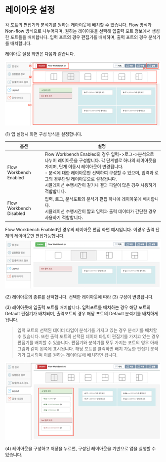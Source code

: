# 레이아웃 설정

각 포트의 편집기와 분석기를 원하는 레아이웃에 배치할 수 있습니다. Flow 방식과 Non-flow 방식으로 나누어지며, 원하는 레이아웃을 선택해 입출력 포트 정보에서 생성한 포트들을 배치합니다. 입력 포트의 경우 편집기를 배치하며, 출력 포트의 경우 분석기를 배치합니다.


레이아웃 설정 화면은 다음과 같습니다.

![레이아웃 설정](../asset/image/08/layout1.png)


(1) 앱 실행시 화면 구성 방식을 설정합니다.  

|옵션|설명|
|--|--|
|Flow Workbench Enabled|Flow Workbench Enabled의 경우 입력->로그->분석으로 나누어 레이아웃을 구성합니다. 각 단계별로 하나의 레이아웃을 가지며, 단계 이동시 레이아웃이 변경됩니다. <br> - 분석에 대한 레이아웃만 선택하여 구성할 수 있으며, 입력과 로그의 경우단일 레이아웃으로 설정됩니다. <br> 시뮬레이션 수행시간이 길거나 결과 파일이 많은 경우 사용하기 적합합니다. |
|Flow Workbench Disabled|입력, 로그, 분석포트의 분석기 편집 하나에 레이아웃에 배치합니다.<br> 시뮬레이션 수행시간이 짧고 입력과 출력 데이터가 간단한 경우 사용하기 적합합니다. |

Flow Workbench Enabled인 경우의 레이아웃 편집 화면 예시입니다. 이경우 출력 단계의 레이아웃만 편집가능합니다.
![레이아웃 설정](../asset/image/08/layout2.png)

(2) 레이아웃의 종류를 선택합니다. 선텍한 레이아웃에 따라 (3) 구성이 변경됩니다.

(3) 레이아웃에 입출력 포트를 배치합니다. 입력포트를 배치하는 경우 해당 포트의 Default 편집기가 배치되며, 출력포트의 경우 해당 포트의 Default 분석기를 배치하게 됩니다.

> 입력 포트의 선택된 데이터 타입이 분석기를 가지고 있는 경우 분석기를 배치할 수 있습니다. 또한 출력 포트의 선택된 데이터 타입이 편집기를 가지고 있는 경우 편집기를 배치할 수 있습니다.
> 편집기와 분석기를 모두 가지는 포트의 영우 아래 그림과 같이 왼쪽에 표시됩니다. 해당 포트를 클릭하면 배치 가능한 편집기 분석기가 표시되며 이를 원하는 레이아웃에 배치하면 됩니다.

![레이아웃 설정](../asset/image/08/layout3.png)


(4) 레이아웃을 구성하고 저장을 누르면, 구성된 레이아웃을 기반으로 앱을 실행할 수 있습니다.
